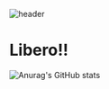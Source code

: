 ![header](https://capsule-render.vercel.app/api?type=waving&color=timeGradient&text=ATeals🦆&animation=twinkling&fontSize=35&fontAlignY=35&fontAlign=50&height=200)

# Libero!!

![Anurag's GitHub stats](https://github-readme-stats.vercel.app/api?username=ATeals&theme=shadow_blue&show_icons=true)
